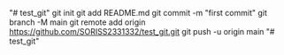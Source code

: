"# test_git"  git init git add README.md git commit -m "first commit" git branch -M main git remote add origin https://github.com/SORISS2331332/test_git.git git push -u origin main
"# test_git" 
